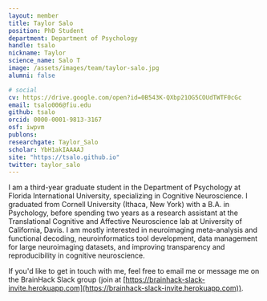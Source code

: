 ```yaml
---
layout: member
title: Taylor Salo
position: PhD Student
department: Department of Psychology
handle: tsalo
nickname: Taylor
science_name: Salo T
image: /assets/images/team/taylor-salo.jpg
alumni: false

# social
cv: https://drive.google.com/open?id=0B543K-QXbp21OG5COUdTWTF0cGc
email: tsalo006@fiu.edu
github: tsalo
orcid: 0000-0001-9813-3167
osf: iwpvm
publons:
researchgate: Taylor_Salo
scholar: YbH1akIAAAAJ
site: "https://tsalo.github.io"
twitter: taylor_salo
---
```


I am a third-year graduate student in the Department of Psychology at Florida International University, specializing in Cognitive Neuroscience. I graduated from Cornell University (Ithaca, New York) with a B.A. in Psychology, before spending two years as a research assistant at the Translational Cognitive and Affective Neuroscience lab at University of California, Davis. I am mostly interested in neuroimaging meta-analysis and functional decoding, neuroinformatics tool development, data management for large neuroimaging datasets, and improving transparency and reproducibility in cognitive neuroscience.

If you'd like to get in touch with me, feel free to email me or message me on the BrainHack Slack group (join at [https://brainhack-slack-invite.herokuapp.com](https://brainhack-slack-invite.herokuapp.com)).
